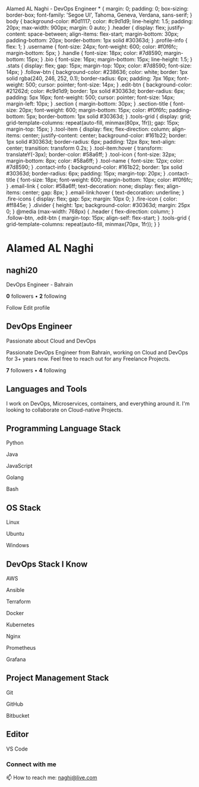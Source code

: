   Alamed AL Naghi - DevOps Engineer  \* { margin: 0; padding: 0; box-sizing: border-box; font-family: 'Segoe UI', Tahoma, Geneva, Verdana, sans-serif; } body { background-color: #0d1117; color: #c9d1d9; line-height: 1.5; padding: 20px; max-width: 900px; margin: 0 auto; } .header { display: flex; justify-content: space-between; align-items: flex-start; margin-bottom: 30px; padding-bottom: 20px; border-bottom: 1px solid #30363d; } .profile-info { flex: 1; } .username { font-size: 24px; font-weight: 600; color: #f0f6fc; margin-bottom: 5px; } .handle { font-size: 18px; color: #7d8590; margin-bottom: 15px; } .bio { font-size: 16px; margin-bottom: 15px; line-height: 1.5; } .stats { display: flex; gap: 15px; margin-top: 10px; color: #7d8590; font-size: 14px; } .follow-btn { background-color: #238636; color: white; border: 1px solid rgba(240, 246, 252, 0.1); border-radius: 6px; padding: 7px 16px; font-weight: 500; cursor: pointer; font-size: 14px; } .edit-btn { background-color: #21262d; color: #c9d1d9; border: 1px solid #30363d; border-radius: 6px; padding: 5px 16px; font-weight: 500; cursor: pointer; font-size: 14px; margin-left: 10px; } .section { margin-bottom: 30px; } .section-title { font-size: 20px; font-weight: 600; margin-bottom: 15px; color: #f0f6fc; padding-bottom: 5px; border-bottom: 1px solid #30363d; } .tools-grid { display: grid; grid-template-columns: repeat(auto-fill, minmax(80px, 1fr)); gap: 15px; margin-top: 15px; } .tool-item { display: flex; flex-direction: column; align-items: center; justify-content: center; background-color: #161b22; border: 1px solid #30363d; border-radius: 6px; padding: 12px 8px; text-align: center; transition: transform 0.2s; } .tool-item:hover { transform: translateY(-3px); border-color: #58a6ff; } .tool-icon { font-size: 32px; margin-bottom: 8px; color: #58a6ff; } .tool-name { font-size: 12px; color: #7d8590; } .contact-info { background-color: #161b22; border: 1px solid #30363d; border-radius: 6px; padding: 15px; margin-top: 20px; } .contact-title { font-size: 18px; font-weight: 600; margin-bottom: 10px; color: #f0f6fc; } .email-link { color: #58a6ff; text-decoration: none; display: flex; align-items: center; gap: 8px; } .email-link:hover { text-decoration: underline; } .fire-icons { display: flex; gap: 5px; margin: 10px 0; } .fire-icon { color: #ff845e; } .divider { height: 1px; background-color: #30363d; margin: 25px 0; } @media (max-width: 768px) { .header { flex-direction: column; } .follow-btn, .edit-btn { margin-top: 15px; align-self: flex-start; } .tools-grid { grid-template-columns: repeat(auto-fill, minmax(70px, 1fr)); } }

Alamed AL Naghi
===============

naghi20
-------

DevOps Engineer - Bahrain

**0** followers • **2** following

Follow Edit profile

DevOps Engineer
---------------

Passionate about Cloud and DevOps

Passionate DevOps Engineer from Bahrain, working on Cloud and DevOps for 3+ years now. Feel free to reach out for any Freelance Projects.

**7** followers • **4** following

Languages and Tools
-------------------

I work on DevOps, Microservices, containers, and everything around it. I'm looking to collaborate on Cloud-native Projects.

Programming Language Stack
--------------------------

Python

Java

JavaScript

Golang

Bash

OS Stack
--------

Linux

Ubuntu

Windows

DevOps Stack I Know
-------------------

AWS

Ansible

Terraform

Docker

Kubernetes

Nginx

Prometheus

Grafana

Project Management Stack
------------------------

Git

GitHub

Bitbucket

Editor
------

VS Code

### Connect with me

📫 How to reach me: [naghi@live.com](mailto:naghi@live.com)
